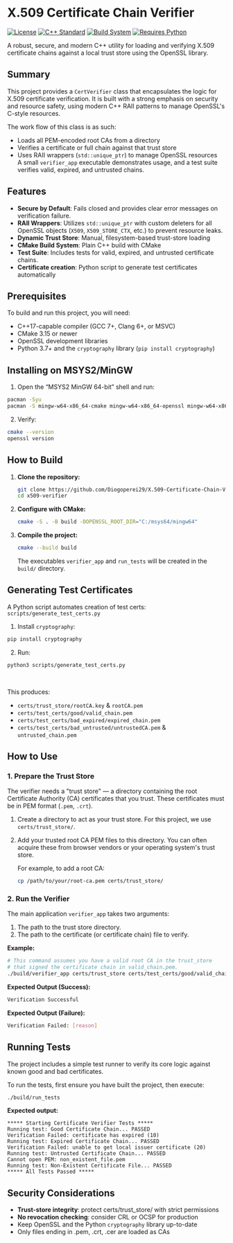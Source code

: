 # X.509 Certificate Chain Verifier

[![License](https://img.shields.io/badge/License-Apache_2.0-blue.svg)](https://opensource.org/licenses/Apache-2.0) [![C++ Standard](https://img.shields.io/badge/C%2B%2B-17-blue.svg)](https://isocpp.org/std/the-standard) [![Build System](https://img.shields.io/badge/Build-CMake-orange.svg)](https://cmake.org/) [![Requires Python](https://img.shields.io/badge/requires-Python%203.7%2B%20%7C%20cryptography-blue.svg)](https://www.python.org/)  

A robust, secure, and modern C++ utility for loading and verifying X.509 certificate chains against a local trust store using the OpenSSL library.

## Summary

This project provides a `CertVerifier` class that encapsulates the logic for X.509 certificate verification. It is built with a strong emphasis on security and resource safety, using modern C++ RAII patterns to manage OpenSSL's C-style resources.

The work flow of this class is as such:
 - Loads all PEM-encoded root CAs from a directory  
 - Verifies a certificate or full chain against that trust store  
 - Uses RAII wrappers (`std::unique_ptr`) to manage OpenSSL resources  
A small `verifier_app` executable demonstrates usage, and a test suite verifies valid, expired, and untrusted chains.

## Features

-   **Secure by Default**: Fails closed and provides clear error messages on verification failure.
-   **RAII Wrappers**: Utilizes `std::unique_ptr` with custom deleters for all OpenSSL objects (`X509`, `X509_STORE_CTX`, etc.) to prevent resource leaks.
-   **Dynamic Trust Store**: Manual, filesystem-based trust-store loading
-   **CMake Build System**: Plain C++ build with CMake 
-   **Test Suite**: Includes tests for valid, expired, and untrusted certificate chains.
-   **Certificate creation**: Python script to generate test certificates automatically

## Prerequisites

To build and run this project, you will need:
 - C++17-capable compiler (GCC 7+, Clang 6+, or MSVC)  
 - CMake 3.15 or newer  
 - OpenSSL development libraries  
 - Python 3.7+ and the `cryptography` library (`pip install cryptography`)

## Installing on MSYS2/MinGW

1. Open the “MSYS2 MinGW 64-bit” shell and run:  
```bash
pacman -Syu  
pacman -S mingw-w64-x86_64-cmake mingw-w64-x86_64-openssl mingw-w64-x86_64-toolchain  
```

2. Verify:  
```bash
cmake --version  
openssl version
```

## How to Build

1.  **Clone the repository:**
    ```bash
    git clone https://github.com/Diogoperei29/X.509-Certificate-Chain-Verifier.git x509-verifier
    cd x509-verifier
    ```

2.  **Configure with CMake:**
    ```bash
    cmake -S . -B build -DOPENSSL_ROOT_DIR="C:/msys64/mingw64"
    ```

3.  **Compile the project:**
    ```bash
    cmake --build build
    ```
    The executables `verifier_app` and `run_tests` will be created in the `build/` directory.


## Generating Test Certificates
A Python script automates creation of test certs:  
`scripts/generate_test_certs.py`


1. Install `cryptography`:  
```bash
pip install cryptography  
```

2. Run:  
```bash
python3 scripts/generate_test_certs.py  
```
<br />

This produces:  
 - `certs/trust_store/rootCA.key` & `rootCA.pem`   
 - `certs/test_certs/good/valid_chain.pem`  
 - `certs/test_certs/bad_expired/expired_chain.pem`  
 - `certs/test_certs/bad_untrusted/untrustedCA.pem` & `untrusted_chain.pem`


## How to Use

### 1. Prepare the Trust Store

The verifier needs a "trust store" — a directory containing the root Certificate Authority (CA) certificates that you trust. These certificates must be in PEM format (`.pem`, `.crt`).

1.  Create a directory to act as your trust store. For this project, we use `certs/trust_store/`.
2.  Add your trusted root CA PEM files to this directory. You can often acquire these from browser vendors or your operating system's trust store.

    For example, to add a root CA:
    ```bash
    cp /path/to/your/root-ca.pem certs/trust_store/
    ```

### 2. Run the Verifier

The main application `verifier_app` takes two arguments:
1.  The path to the trust store directory.
2.  The path to the certificate (or certificate chain) file to verify.

**Example:**
```bash
# This command assumes you have a valid root CA in the trust_store
# that signed the certificate chain in valid_chain.pem.
./build/verifier_app certs/trust_store certs/test_certs/good/valid_chain.pem
```

**Expected Output (Success):**
```bash
Verification Successful
```
**Expected Output (Failure):**
```bash
Verification Failed: [reason] 
```

## Running Tests

The project includes a simple test runner to verify its core logic against known good and bad certificates.

To run the tests, first ensure you have built the project, then execute:
```bash
./build/run_tests
```

**Expected output:**
```
***** Starting Certificate Verifier Tests *****
Running test: Good Certificate Chain... PASSED
Verification Failed: certificate has expired (10)
Running test: Expired Certificate Chain... PASSED
Verification Failed: unable to get local issuer certificate (20)
Running test: Untrusted Certificate Chain... PASSED
Cannot open PEM: non_existent_file.pem
Running test: Non-Existent Certificate File... PASSED
***** All Tests Passed *****
```

## Security Considerations

 - **Trust-store integrity**: protect certs/trust_store/ with strict permissions  
 - **No revocation checking**: consider CRL or OCSP for production  
 - Keep OpenSSL and the Python `cryptography` library up-to-date  
 - Only files ending in .pem, .crt, .cer are loaded as CAs